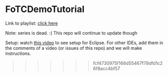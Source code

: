 # FoTCDemoTutorial
Link to playlist: [click here](https://www.youtube.com/playlist?list=PLQB8lA1gaTTp1gJ-DKZQGOlvMSsXBisD6 "How to Make a Game - YouTube")

Note: series is dead. :( This repo will continue to update though

Setup: watch [this video](https://www.youtube.com/watch?v=cHM5jb5335o "How to Make a Game: Episode 1: Setup - YouTube") to see setup for Eclipse. For other IDEs, add them in the comments of a video (or issues of this repo) and we will make instructions.
>>>>>>> fcf4730975f168d55467f78dfd1c26f8acc4bf57
